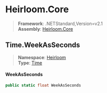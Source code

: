 # Heirloom.Core

> **Framework**: .NETStandard,Version=v2.1  
> **Assembly**: [Heirloom.Core][0]  

## Time.WeekAsSeconds

> **Namespace**: [Heirloom][0]  
> **Type**: [Time][1]  

#### WeekAsSeconds

```cs
public static float WeekAsSeconds
```

[0]: ../../../Heirloom.Core.md
[1]: ../Time.md
